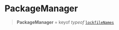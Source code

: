 # PackageManager

> **PackageManager** = keyof _typeof_ [`lockfileNames`](../variables/lockfileNames.md)
